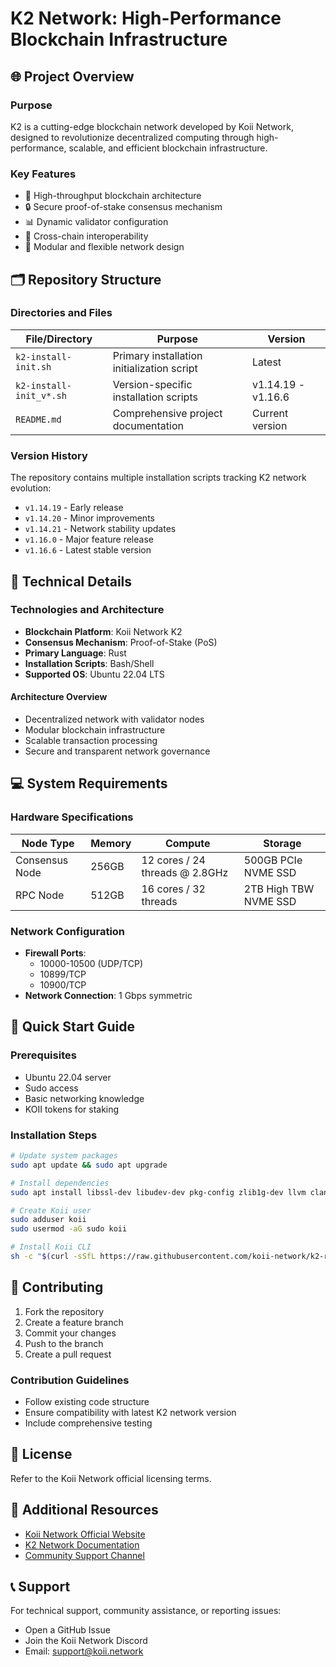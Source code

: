 # K2 Network: High-Performance Blockchain Infrastructure

## 🌐 Project Overview

### Purpose
K2 is a cutting-edge blockchain network developed by Koii Network, designed to revolutionize decentralized computing through high-performance, scalable, and efficient blockchain infrastructure.

### Key Features
- 🚀 High-throughput blockchain architecture
- 🔒 Secure proof-of-stake consensus mechanism
- 📊 Dynamic validator configuration
- 🌈 Cross-chain interoperability
- 🔧 Modular and flexible network design

## 🗂️ Repository Structure

### Directories and Files
| File/Directory | Purpose | Version |
|---------------|---------|---------|
| `k2-install-init.sh` | Primary installation initialization script | Latest |
| `k2-install-init_v*.sh` | Version-specific installation scripts | v1.14.19 - v1.16.6 |
| `README.md` | Comprehensive project documentation | Current version |

### Version History
The repository contains multiple installation scripts tracking K2 network evolution:
- `v1.14.19` - Early release
- `v1.14.20` - Minor improvements
- `v1.14.21` - Network stability updates
- `v1.16.0` - Major feature release
- `v1.16.6` - Latest stable version

## 🔧 Technical Details

### Technologies and Architecture
- **Blockchain Platform**: Koii Network K2
- **Consensus Mechanism**: Proof-of-Stake (PoS)
- **Primary Language**: Rust
- **Installation Scripts**: Bash/Shell
- **Supported OS**: Ubuntu 22.04 LTS

#### Architecture Overview
- Decentralized network with validator nodes
- Modular blockchain infrastructure
- Scalable transaction processing
- Secure and transparent network governance

## 💻 System Requirements

### Hardware Specifications
| Node Type | Memory | Compute | Storage |
|-----------|--------|---------|---------|
| Consensus Node | 256GB | 12 cores / 24 threads @ 2.8GHz | 500GB PCIe NVME SSD |
| RPC Node | 512GB | 16 cores / 32 threads | 2TB High TBW NVME SSD |

### Network Configuration
- **Firewall Ports**: 
  - 10000-10500 (UDP/TCP)
  - 10899/TCP
  - 10900/TCP
- **Network Connection**: 1 Gbps symmetric

## 🚀 Quick Start Guide

### Prerequisites
- Ubuntu 22.04 server
- Sudo access
- Basic networking knowledge
- KOII tokens for staking

### Installation Steps
```bash
# Update system packages
sudo apt update && sudo apt upgrade

# Install dependencies
sudo apt install libssl-dev libudev-dev pkg-config zlib1g-dev llvm clang

# Create Koii user
sudo adduser koii
sudo usermod -aG sudo koii

# Install Koii CLI
sh -c "$(curl -sSfL https://raw.githubusercontent.com/koii-network/k2-release/master/k2-install-init_v1.16.6.sh)"
```

## 🤝 Contributing
1. Fork the repository
2. Create a feature branch
3. Commit your changes
4. Push to the branch
5. Create a pull request

### Contribution Guidelines
- Follow existing code structure
- Ensure compatibility with latest K2 network version
- Include comprehensive testing

## 📜 License
Refer to the Koii Network official licensing terms.

## 🔗 Additional Resources
- [Koii Network Official Website](https://koii.network)
- [K2 Network Documentation](https://docs.koii.network)
- [Community Support Channel](https://discord.gg/koii)

## 📞 Support
For technical support, community assistance, or reporting issues:
- Open a GitHub Issue
- Join the Koii Network Discord
- Email: support@koii.network